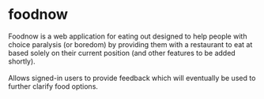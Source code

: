 # foodnow
Foodnow is a web application for eating out designed to help people with choice paralysis (or boredom) 
by providing them with a restaurant to eat at based solely on their current position (and other features to be added shortly).
<br><br>
Allows signed-in users to provide feedback which will eventually be used to further clarify food options.
